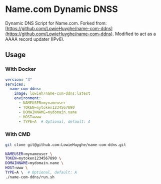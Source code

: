# Name.com Dynamic DNSS

Dynamic DNS Script for Name.com. Forked from: [https://github.com/LowieHuyghe/name-com-ddns](https://github.com/LowieHuyghe/name-com-ddns). Modified to act as a AAAA record updater (IPv6).

## Usage

### With Docker

```yaml
version: "3"
services:
  name-com-ddns:
    image: lowieh/name-com-ddns:latest
    environment:
      - NAMEUSER=mynameuser
      - TOKEN=mytoken1234567890
      - DOMAINNAME=mydomain.name
      - HOST=www
      - TYPE=A  # Optional, default: A
```

### With CMD

```bash
git clone git@github.com:LowieHuyghe/name-com-ddns.git

NAMEUSER=mynameuser \
TOKEN=mytoken1234567890 \
DOMAINNAME=mydomain.name \
HOST=www \
TYPE=A \  # Optional, default: A
./name-com-ddns/run.sh
```
